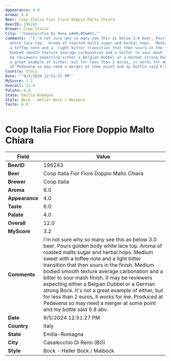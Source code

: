```yaml
---
Appearance: 4.0
Aroma: 6.0
Beer: Coop Italia Fior Fiore Doppio Malto Chiara
BeerID: 196243
Brewer: Coop Italia
City: '"Casalecchio Di Reno &#40;BO&#41;"'
Comments: '"I''m not sure why so many see this as below 3.0 beer. Pours golden body
  white lace top.  Aroma of roasted malts sugar and herbal hops.  Medium sweet with
  a toffee note and a  light bitter transition that then sours in the finish. Medium
  bodied smooth texture average carbonation and a bitter to sour mash finish. It may
  be reviewers expecting either a Belgian Dubbel or a German strong Bock. It''s not
  a great example of either, but for less than 2 euros, it works for me. Produced
  at Pedavena so may need a merger at some point and my bottle said 6.8 abv."'
Country: Italy
Date: '"9/5/2024 12:51:27 PM"'
MyScore: 3.2
Overall: 12.0
Palate: 4.0
State: Emilia-Romagna
Style: Bock - Heller Bock / Maibock
Taste: 6.0
---
```


# Coop Italia Fior Fiore Doppio Malto Chiara

| Field         | Value |
|---------------|-------|
| **BeerID** | 196243 |
| **Beer** | Coop Italia Fior Fiore Doppio Malto Chiara |
| **Brewer** | Coop Italia |
| **Aroma** | 6.0 |
| **Appearance** | 4.0 |
| **Taste** | 6.0 |
| **Palate** | 4.0 |
| **Overall** | 12.0 |
| **MyScore** | 3.2 |
| **Comments** | I'm not sure why so many see this as below 3.0 beer. Pours golden body white lace top.  Aroma of roasted malts sugar and herbal hops.  Medium sweet with a toffee note and a  light bitter transition that then sours in the finish. Medium bodied smooth texture average carbonation and a bitter to sour mash finish. It may be reviewers expecting either a Belgian Dubbel or a German strong Bock. It's not a great example of either, but for less than 2 euros, it works for me. Produced at Pedavena so may need a merger at some point and my bottle said 6.8 abv. |
| **Date** | 9/5/2024 12:51:27 PM |
| **Country** | Italy |
| **State** | Emilia-Romagna |
| **City** | Casalecchio Di Reno &#40;BO&#41; |
| **Style** | Bock - Heller Bock / Maibock |
